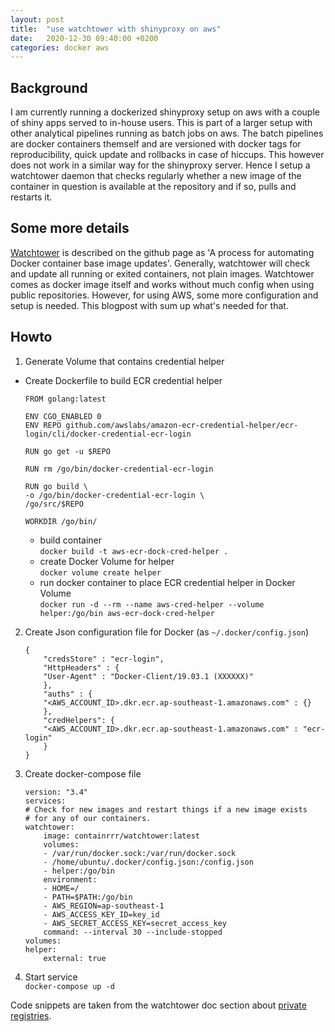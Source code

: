 ```yaml
---
layout: post
title:  "use watchtower with shinyproxy on aws"
date:   2020-12-30 09:40:00 +0200
categories: docker aws
---
```


## Background
I am currently running a dockerized shinyproxy setup on aws with a couple of 
shiny apps served to in-house users. This is part of a larger setup with other analytical pipelines
running as batch jobs on aws. The batch pipelines are docker containers themself and are versioned with
docker tags for reproducibility, quick update and rollbacks in case of hiccups. This however does not
work in a similar way for the shinyproxy server. Hence I setup a watchtower daemon that checks regularly 
whether a new image of the container in question is available at the repository and if so, pulls and restarts
it.

## Some more details
[Watchtower][watchtower-github] is described on the github page as 'A process for automating Docker container base image updates'. Generally, watchtower will check and update all running or exited containers, not plain images. Watchtower comes as
docker image itself and works without much config when using public repositories. However, for using AWS, some
more configuration and setup is needed. This blogpost with sum up what's needed for that. 

## Howto
1. Generate Volume that contains credential helper
- Create Dockerfile to build ECR credential helper  

    ```
    FROM golang:latest

    ENV CGO_ENABLED 0
    ENV REPO github.com/awslabs/amazon-ecr-credential-helper/ecr-login/cli/docker-credential-ecr-login

    RUN go get -u $REPO

    RUN rm /go/bin/docker-credential-ecr-login

    RUN go build \
    -o /go/bin/docker-credential-ecr-login \
    /go/src/$REPO

    WORKDIR /go/bin/
    ```

    - build container  
    `docker build -t aws-ecr-dock-cred-helper .`
    - create Docker Volume for helper  
    `docker volume create helper`
    - run docker container to place ECR credential helper in Docker Volume  
    `docker run -d --rm --name aws-cred-helper --volume helper:/go/bin aws-ecr-dock-cred-helper`

2. Create Json configuration file for Docker (as `~/.docker/config.json`)

    ```
    {
        "credsStore" : "ecr-login",
        "HttpHeaders" : {
        "User-Agent" : "Docker-Client/19.03.1 (XXXXXX)"
        },
        "auths" : {
        "<AWS_ACCOUNT_ID>.dkr.ecr.ap-southeast-1.amazonaws.com" : {}
        },
        "credHelpers": {
        "<AWS_ACCOUNT_ID>.dkr.ecr.ap-southeast-1.amazonaws.com" : "ecr-login"
        }
    }
    ```

3. Create docker-compose file  

    ```
    version: "3.4"
    services:
    # Check for new images and restart things if a new image exists
    # for any of our containers.
    watchtower:
        image: containrrr/watchtower:latest
        volumes:
        - /var/run/docker.sock:/var/run/docker.sock
        - /home/ubuntu/.docker/config.json:/config.json
        - helper:/go/bin
        environment:
        - HOME=/
        - PATH=$PATH:/go/bin
        - AWS_REGION=ap-southeast-1
        - AWS_ACCESS_KEY_ID=key_id
        - AWS_SECRET_ACCESS_KEY=secret_access_key
        command: --interval 30 --include-stopped
    volumes:
    helper: 
        external: true
    ```

4. Start service  
`docker-compose up -d`


Code snippets are taken from the watchtower doc section about [private registries][private-registries].

[private-registries]: https://containrrr.dev/watchtower/private-registries/
[watchtower-github]: https://containrrr.dev/watchtower/ 




